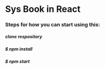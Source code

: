 # Sys Book in React

### Steps for how you can start using this:

##### clone respository

##### $ npm install

##### $ npm start
